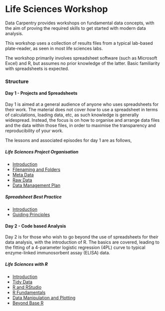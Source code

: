 # Life Sciences Workshop

Data Carpentry provides workshops on fundamental data concepts, with the aim of proving the required skills to get started with modern data analysis.

This workshop uses a collection of results files from a typical lab-based plate-reader, as seen in most life sciences labs. 

The workshop primarily involves spreadsheet software (such as Microsoft Excel) and R, but assumes no prior knowledge of the latter. Basic familiarity with spreadsheets is expected.

### Structure

#### Day 1 - Projects and Spreadsheets

Day 1 is aimed at a general audience of anyone who uses spreadsheets for their work. The material does not cover *how* to use a spreadsheet in terms of calculations, loading data, etc, as such 
knowledge is generally widespread. Instead, the focus is on how to organise and arrange data files and the data within those files, in order to maximise the transparency and reproducibility of your work.

The lessons and associated episodes for day 1 are as follows,

##### Life Sciences Project Organisation

- [Introduction](https://github.com/carpentries-incubator/life-sciences-workshop/blob/gh-pages/_episodes/01-project-organisation-introduction.md)
- [Filenaming and Folders](https://github.com/carpentries-incubator/life-sciences-workshop/blob/gh-pages/_episodes/02-project-organisation-filenaming-and-folders.md)
- [Meta Data](https://github.com/carpentries-incubator/life-sciences-workshop/blob/gh-pages/_episodes/03-project-organisation-meta-data.md)
- [Raw Data](https://github.com/carpentries-incubator/life-sciences-workshop/blob/gh-pages/_episodes/04-project-organisation-raw-data.md)
- [Data Management Plan](https://github.com/carpentries-incubator/life-sciences-workshop/blob/gh-pages/_episodes/05-project-organisation-data-management-plan.md)

##### Spreadsheet Best Practice

- [Introduction](https://github.com/carpentries-incubator/life-sciences-workshop/blob/gh-pages/_episodes/06-spreadsheets-introduction.md)
- [Guiding Principles](https://github.com/carpentries-incubator/life-sciences-workshop/blob/gh-pages/_episodes/07-spreadsheets-guiding-principles.md)

#### Day 2 - Code based Analysis

Day 2 is for those who wish to go beyond the use of spreadsheets for their data analysis, with the introduction of R. The basics are covered, leading
to the fitting of a 4-parameter logistic regression (4PL) curve to typical enzyme-linked immunosorbent assay (ELISA) data.

##### Life Sciences with R

- [Introduction](https://github.com/carpentries-incubator/life-sciences-workshop/blob/gh-pages/_episodes_rmd/08-r-introduction.rmd)
- [Tidy Data](https://github.com/carpentries-incubator/life-sciences-workshop/blob/gh-pages/_episodes_rmd/09-r-tidy-data.rmd)
- [R and RStudio](hhttps://github.com/carpentries-incubator/life-sciences-workshop/blob/gh-pages/_episodes_rmd/10-r-and-rstudio.rmd)
- [R Fundamentals](https://github.com/carpentries-incubator/life-sciences-workshop/blob/gh-pages/_episodes_rmd/11-r-fundamentals.rmd)
- [Data Manipulation and Plotting](https://github.com/carpentries-incubator/life-sciences-workshop/blob/gh-pages/_episodes_rmd/12-r-data-manipulation-and-plotting.rmd)
- [Beyond Base R](hhttps://github.com/carpentries-incubator/life-sciences-workshop/blob/gh-pages/_episodes_rmd/13-r-beyond-base-r.rmd)

